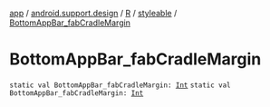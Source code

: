 [app](../../../index.md) / [android.support.design](../../index.md) / [R](../index.md) / [styleable](index.md) / [BottomAppBar_fabCradleMargin](./-bottom-app-bar_fab-cradle-margin.md)

# BottomAppBar_fabCradleMargin

`static val BottomAppBar_fabCradleMargin: `[`Int`](https://kotlinlang.org/api/latest/jvm/stdlib/kotlin/-int/index.html)
`static val BottomAppBar_fabCradleMargin: `[`Int`](https://kotlinlang.org/api/latest/jvm/stdlib/kotlin/-int/index.html)
